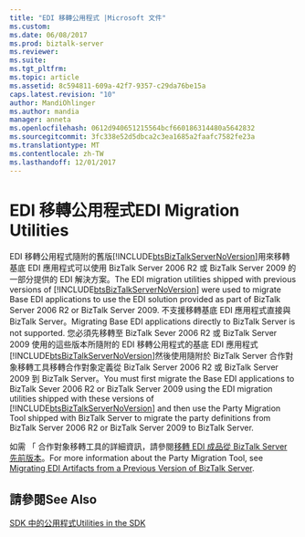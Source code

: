 ```yaml
---
title: "EDI 移轉公用程式 |Microsoft 文件"
ms.custom: 
ms.date: 06/08/2017
ms.prod: biztalk-server
ms.reviewer: 
ms.suite: 
ms.tgt_pltfrm: 
ms.topic: article
ms.assetid: 8c594811-609a-42f7-9357-c29da76be15a
caps.latest.revision: "10"
author: MandiOhlinger
ms.author: mandia
manager: anneta
ms.openlocfilehash: 0612d940651215564bcf660186314480a5642832
ms.sourcegitcommit: 3fc338e52d5dbca2c3ea1685a2faafc7582fe23a
ms.translationtype: MT
ms.contentlocale: zh-TW
ms.lasthandoff: 12/01/2017
---
```

# <a name="edi-migration-utilities"></a><span data-ttu-id="96789-102">EDI 移轉公用程式</span><span class="sxs-lookup"><span data-stu-id="96789-102">EDI Migration Utilities</span></span>
<span data-ttu-id="96789-103">EDI 移轉公用程式隨附的舊版[!INCLUDE[btsBizTalkServerNoVersion](../includes/btsbiztalkservernoversion-md.md)]用來移轉基底 EDI 應用程式可以使用 BizTalk Server 2006 R2 或 BizTalk Server 2009 的一部分提供的 EDI 解決方案。</span><span class="sxs-lookup"><span data-stu-id="96789-103">The EDI migration utilities shipped with previous versions of [!INCLUDE[btsBizTalkServerNoVersion](../includes/btsbiztalkservernoversion-md.md)] were used to migrate Base EDI applications to use the EDI solution provided as part of BizTalk Server 2006 R2 or BizTalk Server 2009.</span></span> <span data-ttu-id="96789-104">不支援移轉基底 EDI 應用程式直接與 BizTalk Server。</span><span class="sxs-lookup"><span data-stu-id="96789-104">Migrating Base EDI applications directly to BizTalk Server is not supported.</span></span> <span data-ttu-id="96789-105">您必須先移轉至 BizTalk Sever 2006 R2 或 BizTalk Server 2009 使用的這些版本所隨附的 EDI 移轉公用程式的基底 EDI 應用程式[!INCLUDE[btsBizTalkServerNoVersion](../includes/btsbiztalkservernoversion-md.md)]然後使用隨附於 BizTalk Server 合作對象移轉工具移轉合作對象定義從 BizTalk Server 2006 R2 或 BizTalk Server 2009 到 BizTalk Server。</span><span class="sxs-lookup"><span data-stu-id="96789-105">You must first migrate the Base EDI applications to BizTalk Sever 2006 R2 or BizTalk Server 2009 using the EDI migration utilities shipped with these versions of [!INCLUDE[btsBizTalkServerNoVersion](../includes/btsbiztalkservernoversion-md.md)] and then use the Party Migration Tool shipped with BizTalk Server to migrate the party definitions from BizTalk Server 2006 R2 or BizTalk Server 2009 to BizTalk Server.</span></span>  
  
 <span data-ttu-id="96789-106">如需 「 合作對象移轉工具的詳細資訊，請參閱[移轉 EDI 成品從 BizTalk Server 先前版本](http://msdn.microsoft.com/library/b956a97e-03d0-47ea-a2ce-c07a339c0f2c)。</span><span class="sxs-lookup"><span data-stu-id="96789-106">For more information about the Party Migration Tool, see [Migrating EDI Artifacts from a Previous Version of BizTalk Server](http://msdn.microsoft.com/library/b956a97e-03d0-47ea-a2ce-c07a339c0f2c).</span></span>  
  
## <a name="see-also"></a><span data-ttu-id="96789-107">請參閱</span><span class="sxs-lookup"><span data-stu-id="96789-107">See Also</span></span>  
 [<span data-ttu-id="96789-108">SDK 中的公用程式</span><span class="sxs-lookup"><span data-stu-id="96789-108">Utilities in the SDK</span></span>](../core/utilities-in-the-sdk.md)